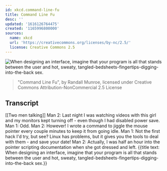```yaml
---
id: xkcd.command-line-fu
title: Command Line Fu
desc: ''
updated: '1616126764475'
created: '1165996800000'
sources:
  name: xkcd
  url: 'https://creativecommons.org/licenses/by-nc/2.5/'
  license: Creative Commons 2.5
---
```

![When designing an interface, imagine that your program is all that stands between the user and hot, sweaty, tangled-bedsheets-fingertips-digging-into-the-back sex.](https://imgs.xkcd.com/comics/command_line_fu.png)
> "Command Line Fu", by Randall Munroe, licensed under Creative Commons Attribution-NonCommercial 2.5 License

## Transcript
[[Two men talking]]
Man 2: Last night I was watching videos with this girl and my monitors kept turning off - even though I had disabled power save.
Man 1: Odd.
Man 2: However!  I wrote a command to jiggle the mouse pointer every couple minutes to keep it from going idle.
Man 1: Not the first hack I'd try, but see?  Linux has problems, but it gives you the tools to deal with them - and save your date!
Man 2: Actually, I was half an hour into the pointer scripting documentation when she got dressed and left.
{{title text: When designing an interface, imagine that your program is all that stands between the user and hot, sweaty, tangled-bedsheets-fingertips-digging-into-the-back sex.}}
